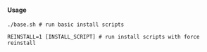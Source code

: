 #### Usage

`./base.sh # run basic install scripts`

`REINSTALL=1 [INSTALL_SCRIPT] # run install scripts with force reinstall`
